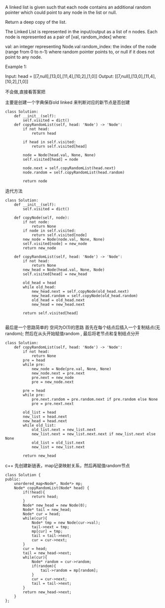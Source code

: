 A linked list is given such that each node contains an additional random pointer which could point to any node in the list or null.

Return a deep copy of the list.

The Linked List is represented in the input/output as a list of n nodes. Each node is represented as a pair of [val, random_index] where:

val: an integer representing Node.val
random_index: the index of the node (range from 0 to n-1) where random pointer points to, or null if it does not point to any node.
 

Example 1:


Input: head = [[7,null],[13,0],[11,4],[10,2],[1,0]]
Output: [[7,null],[13,0],[11,4],[10,2],[1,0]]


不会做,直接看答案把

主要是创建一个字典保存old linked 来判断对应的新节点是否创建
```
class Solution:
    def __init__(self):
        self.visited = dict()
    def copyRandomList(self, head: 'Node') -> 'Node':
        if not head:
            return head
        
        if head in self.visited:
            return self.visited[head]
        
        node = Node(head.val, None, None)
        self.visited[head] = node
        
        node.next = self.copyRandomList(head.next)
        node.random = self.copyRandomList(head.random)
        
        return node
```


迭代方法
```
class Solution:
    def __init__(self):
        self.visited = dict()
        
    def copyNode(self, node):
        if not node:
            return None
        if node in self.visited:
            return self.visited[node]
        new_node = Node(node.val, None, None)
        self.visited[node] = new_node
        return new_node
        
    def copyRandomList(self, head: 'Node') -> 'Node':
        if not head:
            return None
        new_head = Node(head.val, None, Node)
        self.visited[head] = new_head
        
        old_head = head
        while old_head:
            new_head.next = self.copyNode(old_head.next)
            new_head.random = self.copyNode(old_head.random)
            old_head = old_head.next
            new_head = new_head.next
            
        return self.visited[head]
            
```


最后是一个思路简单的 空间为O(1)的思路
首先在每个结点后插入一个复制结点(无random); 然后在从头开始赋值random , 最后将老节点和复制结点分开

```
class Solution:
    def copyRandomList(self, head: 'Node') -> 'Node':
        if not head:
            return None
        pre = head
        while pre:
            new_node = Node(pre.val, None, None)
            new_node.next = pre.next
            pre.next = new_node
            pre = new_node.next
            
        pre = head
        while pre:
            pre.next.random = pre.random.next if pre.random else None
            pre = pre.next.next
        
        old_list = head
        new_list = head.next
        new_head = head.next
        while old_list:
            old_list.next = new_list.next
            new_list.next = new_list.next.next if new_list.next else None
            old_list = old_list.next
            new_list = new_list.next
            
        return new_head

```


c++ 
先创建新链表，map记录映射关系，然后再赋值random节点
```
class Solution {
public:
    unordered_map<Node*, Node*> mp;
    Node* copyRandomList(Node* head) {
        if(!head){
            return head;
        }
        Node* new_head = new Node(0);
        Node* tail = new_head;
        Node* cur = head;
        while(cur){
            Node* tmp = new Node(cur->val);
            tail->next = tmp;
            mp[cur] = tmp;
            tail = tail->next;
            cur = cur->next;
        }
        cur = head;
        tail = new_head->next;
        while(cur){
            Node* random = cur->random;
            if(random){
                tail->random = mp[random];
            }
            cur = cur->next;
            tail = tail->next;
        }
        return new_head->next;
    }
};
```
